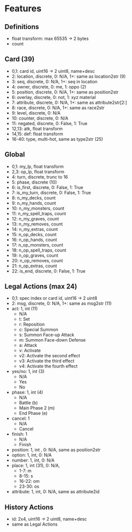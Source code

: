 # Features

## Definitions
- float transform: max 65535 -> 2 bytes
- count

## Card (39)
- 0,1: card id, uint16 -> 2 uint8, name+desc
- 2: location, discrete, 0: N/A, 1+: same as location2str (9)
- 3: seq, discrete, 0: N/A, 1+: seq in location
- 4: owner, discrete, 0: me, 1: oppo (2)
- 5: position, discrete, 0: N/A, 1+: same as position2str
- 6: overlay, discrete, 0: not, 1: xyz material
- 7: attribute, discrete, 0: N/A, 1+: same as attribute2str[2:]
- 8: race, discrete, 0: N/A, 1+: same as race2str
- 9: level, discrete, 0: N/A
- 10: counter, discrete, 0: N/A
- 11: negated, discrete, 0: False, 1: True
- 12,13: atk, float transform
- 14,15: def: float transform
- 16-40: type, multi-hot, same as type2str (25)

## Global
- 0,1: my_lp, float transform
- 2,3: op_lp, float transform
- 4: turn, discrete, trunc to 16
- 5: phase, discrete (10)
- 6: is_first, discrete, 0: False, 1: True
- 7: is_my_turn, discrete, 0: False, 1: True
- 8: n_my_decks, count
- 9: n_my_hands, count
- 10: n_my_monsters, count
- 11: n_my_spell_traps, count
- 12: n_my_graves, count
- 13: n_my_removes, count
- 14: n_my_extras, count
- 15: n_op_decks, count
- 16: n_op_hands, count
- 17: n_op_monsters, count
- 18: n_op_spell_traps, count
- 19: n_op_graves, count
- 20: n_op_removes, count
- 21: n_op_extras, count
- 22: is_end, discrete, 0: False, 1: True


## Legal Actions (max 24)
- 0,1: spec index or card id, uint16 -> 2 uint8
- 2: msg, discrete, 0: N/A, 1+: same as msg2str (11)
- act: 1, int (11)
  - N/A
  - t: Set
  - r: Reposition
  - c: Special Summon
  - s: Summon Face-up Attack
  - m: Summon Face-down Defense
  - a: Attack
  - v: Activate
  - v2: Activate the second effect
  - v3: Activate the third effect
  - v4: Activate the fourth effect
- yes/no: 1, int (3)
  - N/A
  - Yes
  - No
- phase: 1, int (4)
  - N/A
  - Battle (b)
  - Main Phase 2 (m)
  - End Phase (e)
- cancel: 1
  - N/A
  - Cancel
- finish: 1
  - N/A
  - Finish
- position: 1, int , 0: N/A, same as position2str
- option: 1, int, 0: N/A
- number: 1, int, 0: N/A
- place: 1, int (31), 0: N/A,
  - 1-7: m
  - 8-15: s
  - 16-22: om
  - 23-30: os
- attribute: 1, int, 0: N/A, same as attribute2id


## History Actions
- id: 2x4, uint16 -> 2 uint8, name+desc
- same as Legal Actions
